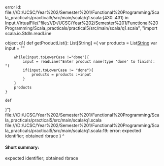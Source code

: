 error id: file:///D:/UCSC/Year%202/Semester%201/Functional%20Programming/Scala_practicals/practical5/src/main/scala/q1.scala:[430..431) in Input.VirtualFile("file:///D:/UCSC/Year%202/Semester%201/Functional%20Programming/Scala_practicals/practical5/src/main/scala/q1.scala", "import scala.io.StdIn.readLine

object q1{
    def getProductList(): List[String] ={
        var products = List[String]()
        var input = ""

        while(input.toLowerCase !="done"){
            input = readLine("Enter product name(type 'done' to finish): ")
            if(input.toLowerCase != "done"){
                products = products :+input
            }
        }
        products
    }

    def

}")
file:///D:/UCSC/Year%202/Semester%201/Functional%20Programming/Scala_practicals/practical5/src/main/scala/q1.scala
file:///D:/UCSC/Year%202/Semester%201/Functional%20Programming/Scala_practicals/practical5/src/main/scala/q1.scala:19: error: expected identifier; obtained rbrace
}
^
#### Short summary: 

expected identifier; obtained rbrace
